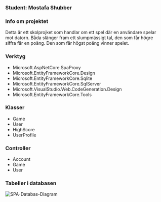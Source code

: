 ### Student: Mostafa Shubber

### Info om projektet
Detta är ett skolprojket som handlar om ett spel där en användare spelar mot datorn. Båda slänger fram ett slumpmässigt tal, den som får högre siffra får en poäng. Den som får högst poäng vinner spelet.

### Verktyg
* Microsoft.AspNetCore.SpaProxy
* Microsoft.EntityFrameworkCore.Design
* Microsoft.EntityFrameworkCore.Sqlite
* Microsoft.EntityFrameworkCore.SqlServer
* Microsoft.VisualStudio.Web.CodeGeneration.Design
* Microsoft.EntityFrameworkCore.Tools

### Klasser
* Game
* User
* HighScore
* UserProfile

### Controller
* Account
* Game
* User

### Tabeller i databasen
![SPA-Databas-Diagram](https://github.com/Chasacademy-mostafa-shubber/ASP.NET_SPA-Project/assets/113859196/7275ca5c-70f7-43f0-abb3-e5855b1aec6c)











